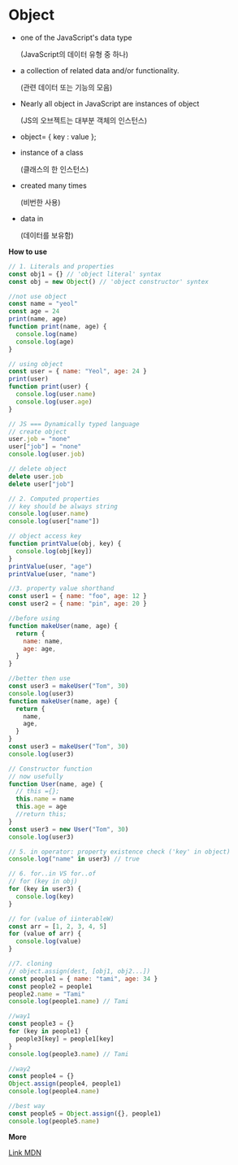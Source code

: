 # Object

- one of the JavaScript's data type

  (JavaScript의 데이터 유형 중 하나)

- a collection of related data and/or functionality.

  (관련 데이터 또는 기능의 모음)

- Nearly all object in JavaScript are instances of object

  (JS의 오브젝트는 대부분 객체의 인스턴스)

- object= { key : value };
- instance of a class

  (클래스의 한 인스턴스)

- created many times

  (비번한 사용)

- data in

  (데이터를 보유함)

**How to use**

```js
// 1. Literals and properties
const obj1 = {} // 'object literal' syntax
const obj = new Object() // 'object constructor' syntex

//not use object
const name = "yeol"
const age = 24
print(name, age)
function print(name, age) {
  console.log(name)
  console.log(age)
}

// using object
const user = { name: "Yeol", age: 24 }
print(user)
function print(user) {
  console.log(user.name)
  console.log(user.age)
}

// JS === Dynamically typed language
// create object
user.job = "none"
user["job"] = "none"
console.log(user.job)

// delete object
delete user.job
delete user["job"]

// 2. Computed properties
// key should be always string
console.log(user.name)
console.log(user["name"])

// object access key
function printValue(obj, key) {
  console.log(obj[key])
}
printValue(user, "age")
printValue(user, "name")

//3. property value shorthand
const user1 = { name: "foo", age: 12 }
const user2 = { name: "pin", age: 20 }

//before using
function makeUser(name, age) {
  return {
    name: name,
    age: age,
  }
}

//better then use
const user3 = makeUser("Tom", 30)
console.log(user3)
function makeUser(name, age) {
  return {
    name,
    age,
  }
}
const user3 = makeUser("Tom", 30)
console.log(user3)

// Constructor function
// now usefully
function User(name, age) {
  // this ={};
  this.name = name
  this.age = age
  //return this;
}
const user3 = new User("Tom", 30)
console.log(user3)

// 5. in operator: property existence check ('key' in object)
console.log("name" in user3) // true

// 6. for..in VS for..of
// for (key in obj)
for (key in user3) {
  console.log(key)
}

// for (value of iinterableW)
const arr = [1, 2, 3, 4, 5]
for (value of arr) {
  console.log(value)
}

//7. cloning
// object.assign(dest, [obj1, obj2...])
const people1 = { name: "tami", age: 34 }
const people2 = people1
people2.name = "Tami"
console.log(people1.name) // Tami

//way1
const people3 = {}
for (key in people1) {
  people3[key] = people1[key]
}
console.log(people3.name) // Tami

//way2
const people4 = {}
Object.assign(people4, people1)
console.log(people4.name)

//best way
const people5 = Object.assign({}, people1)
console.log(people5.name)
```

**More**

[Link MDN](https://developer.mozilla.org/ko/docs/Web/JavaScript/Reference/Global_Objects/Object)
